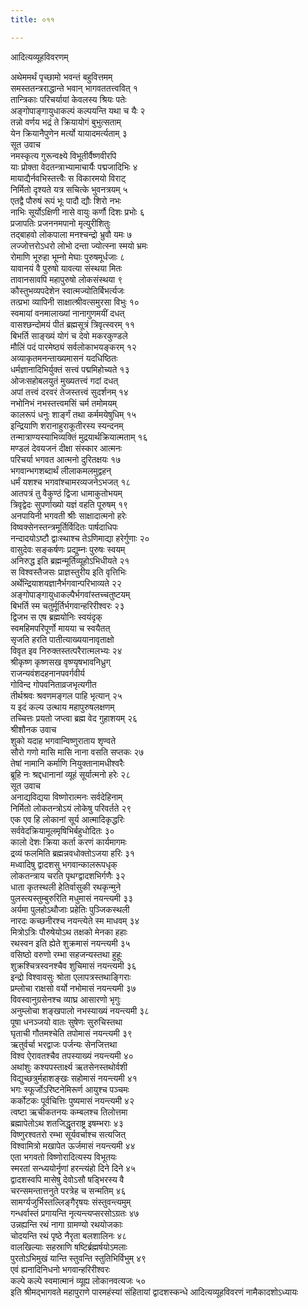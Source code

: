 ```yaml
---
title: ०११

---
```

आदित्यव्यूहविवरणम्  
  
अथेममर्थं पृच्छामो भवन्तं बहुवित्तमम्  
समस्ततन्त्रराद्धान्ते भवान् भागवततत्त्ववित् १  
तान्त्रिकाः परिचर्यायां केवलस्य श्रियः पतेः  
अङ्गोपाङ्गायुधाकल्पं कल्पयन्ति यथा च यैः २  
तन्नो वर्णय भद्रं ते क्रियायोगं बुभुत्सताम्  
येन क्रियानैपुणेन मर्त्यो यायादमर्त्यताम् ३  
सूत उवाच  
नमस्कृत्य गुरून्वक्ष्ये विभूतीर्वैष्णवीरपि  
याः प्रोक्ता वेदतन्त्राभ्यामाचार्यैः पद्मजादिभिः ४  
मायाद्यैर्नवभिस्तत्त्वैः स विकारमयो विराट्  
निर्मितो दृश्यते यत्र सचित्के भुवनत्रयम् ५  
एतद्वै पौरुषं रूपं भूः पादौ द्यौः शिरो नभः  
नाभिः सूर्योऽक्षिणी नासे वायुः कर्णौ दिशः प्रभोः ६  
प्रजापतिः प्रजननमपानो मृत्युरीशितुः  
तद्बाहवो लोकपाला मनश्चन्द्रो भ्रुवौ यमः ७  
लज्जोत्तरोऽधरो लोभो दन्ता ज्योत्स्ना स्मयो भ्रमः  
रोमाणि भूरुहा भूम्नो मेघाः पुरुषमूर्धजाः ८  
यावानयं वै पुरुषो यावत्या संस्थया मितः  
तावानसावपि महापुरुषो लोकसंस्थया ९  
कौस्तुभव्यपदेशेन स्वात्मज्योतिर्बिभर्त्यजः  
तत्प्रभा व्यापिनी साक्षात्श्रीवत्समुरसा विभुः १०  
स्वमायां वनमालाख्यां नानागुणमयीं दधत्  
वासश्छन्दोमयं पीतं ब्रह्मसूत्रं त्रिवृत्स्वरम् ११  
बिभर्ति साङ्ख्यं योगं च देवो मकरकुण्डले  
मौलिं पदं पारमेष्ठ्यं सर्वलोकाभयङ्करम् १२  
अव्याकृतमनन्ताख्यमासनं यदधिष्ठितः  
धर्मज्ञानादिभिर्युक्तं सत्त्वं पद्ममिहोच्यते १३  
ओजःसहोबलयुतं मुख्यतत्त्वं गदां दधत्  
अपां तत्त्वं दरवरं तेजस्तत्त्वं सुदर्शनम् १४  
नभोनिभं नभस्तत्त्वमसिं चर्म तमोमयम्  
कालरूपं धनुः शार्ङ्गं तथा कर्ममयेषुधिम् १५  
इन्द्रियाणि शरानाहुराकूतीरस्य स्यन्दनम्  
तन्मात्राण्यस्याभिव्यक्तिं मुद्रयार्थक्रियात्मताम् १६  
मण्डलं देवयजनं दीक्षा संस्कार आत्मनः  
परिचर्या भगवत आत्मनो दुरितक्षयः १७  
भगवान्भगशब्दार्थं लीलाकमलमुद्वहन्  
धर्मं यशश्च भगवांश्चामरव्यजनेऽभजत् १८  
आतपत्रं तु वैकुण्ठं द्विजा धामाकुतोभयम्  
त्रिवृद्वेदः सुपर्णाख्यो यज्ञं वहति पूरुषम् १९  
अनपायिनी भगवती श्रीः साक्षादात्मनो हरेः  
विष्वक्सेनस्तन्त्रमूर्तिर्विदितः पार्षदाधिपः  
नन्दादयोऽष्टौ द्वाःस्थाश्च तेऽणिमाद्या हरेर्गुणाः २०  
वासुदेवः सङ्कर्षणः प्रद्युम्नः पुरुषः स्वयम्  
अनिरुद्ध इति ब्रह्मन्मूर्तिव्यूहोऽभिधीयते २१  
स विश्वस्तैजसः प्राज्ञस्तुरीय इति वृत्तिभिः  
अर्थेन्द्रियाशयज्ञानैर्भगवान्परिभाव्यते २२  
अङ्गोपाङ्गायुधाकल्पैर्भगवांस्तच्चतुष्टयम्  
बिभर्ति स्म चतुर्मूर्तिर्भगवान्हरिरीश्वरः २३  
द्विजभ स एष ब्रह्मयोनिः स्वयंदृक्  
स्वमहिमपरिपूर्णो मायया च स्वयैतत्  
सृजति हरति पातीत्याख्ययानावृताक्षो  
विवृत इव निरुक्तस्तत्परैरात्मलभ्यः २४  
श्रीकृष्ण कृष्णसख वृष्ण्यृषभावनिध्रुग्  
राजन्यवंशदहनानपवर्गवीर्य  
गोविन्द गोपवनिताव्रजभृत्यगीत  
तीर्थश्रवः श्रवणमङ्गल पाहि भृत्यान् २५  
य इदं कल्य उत्थाय महापुरुषलक्षणम्  
तच्चित्तः प्रयतो जप्त्वा ब्रह्म वेद गुहाशयम् २६  
श्रीशौनक उवाच  
शुको यदाह भगवान्विष्णुराताय शृण्वते  
सौरो गणो मासि मासि नाना वसति सप्तकः २७  
तेषां नामानि कर्माणि नियुक्तानामधीश्वरैः  
ब्रूहि नः श्रद्दधानानां व्यूहं सूर्यात्मनो हरेः २८  
सूत उवाच  
अनाद्यविद्यया विष्णोरात्मनः सर्वदेहिनाम्  
निर्मितो लोकतन्त्रोऽयं लोकेषु परिवर्तते २९  
एक एव हि लोकानां सूर्य आत्मादिकृद्धरिः  
सर्ववेदक्रियामूलमृषिभिर्बहुधोदितः ३०  
कालो देशः क्रिया कर्ता करणं कार्यमागमः  
द्रव्यं फलमिति ब्रह्मन्नवधोक्तोऽजया हरिः ३१  
मध्वादिषु द्वादशसु भगवान्कालरूपधृक्  
लोकतन्त्राय चरति पृथग्द्वादशभिर्गणैः ३२  
धाता कृतस्थली हेतिर्वासुकी रथकृन्मुने  
पुलस्त्यस्तुम्बुरुरिति मधुमासं नयन्त्यमी ३३  
अर्यमा पुलहोऽथौजाः प्रहेतिः पुञ्जिकस्थली  
नारदः कच्छनीरश्च नयन्त्येते स्म माधवम् ३४  
मित्रोऽत्रिः पौरुषेयोऽथ तक्षको मेनका हहाः  
रथस्वन इति ह्येते शुक्रमासं नयन्त्यमी ३५  
वसिष्ठो वरुणो रम्भा सहजन्यस्तथा हुहूः  
शुक्रश्चित्रस्वनश्चैव शुचिमासं नयन्त्यमी ३६  
इन्द्रो विश्वावसुः श्रोता एलापत्रस्तथाङ्गिराः  
प्रम्लोचा राक्षसो वर्यो नभोमासं नयन्त्यमी ३७  
विवस्वानुग्रसेनश्च व्याघ्र आसारणो भृगुः  
अनुम्लोचा शङ्खपालो नभस्याख्यं नयन्त्यमी ३८  
पूषा धनञ्जयो वातः सुषेणः सुरुचिस्तथा  
घृताची गौतमश्चेति तपोमासं नयन्त्यमी ३९  
ऋतुर्वर्चा भरद्वाजः पर्जन्यः सेनजित्तथा  
विश्व ऐरावतश्चैव तपस्याख्यं नयन्त्यमी ४०  
अथांशुः कश्यपस्तार्क्ष्य ऋतसेनस्तथोर्वशी  
विद्युच्छत्रुर्महाशङ्खः सहोमासं नयन्त्यमी ४१  
भगः स्फूर्जोऽरिष्टनेमिरूर्ण आयुश्च पञ्चमः  
कर्कोटकः पूर्वचित्तिः पुष्यमासं नयन्त्यमी ४२  
त्वष्टा ऋचीकतनयः कम्बलश्च तिलोत्तमा  
ब्रह्मापेतोऽथ शतजिद्धृतराष्ट्र इषम्भराः ४३  
विष्णुरश्वतरो रम्भा सूर्यवर्चाश्च सत्यजित्  
विश्वामित्रो मखापेत ऊर्जमासं नयन्त्यमी ४४  
एता भगवतो विष्णोरादित्यस्य विभूतयः  
स्मरतां सन्ध्ययोर्नॄणां हरन्त्यंहो दिने दिने ४५  
द्वादशस्वपि मासेषु देवोऽसौ षड्भिरस्य वै  
चरन्समन्तात्तनुते परत्रेह च सन्मतिम् ४६  
सामर्ग्यजुर्भिस्तल्लिङ्गैरृषयः संस्तुवन्त्यमुम्  
गन्धर्वास्तं प्रगायन्ति नृत्यन्त्यप्सरसोऽग्रतः ४७  
उन्नह्यन्ति रथं नागा ग्रामण्यो रथयोजकाः  
चोदयन्ति रथं पृष्ठे नैरृता बलशालिनः ४८  
वालखिल्याः सहस्राणि षष्टिर्ब्रह्मर्षयोऽमलाः  
पुरतोऽभिमुखं यान्ति स्तुवन्ति स्तुतिभिर्विभुम् ४९  
एवं ह्यनादिनिधनो भगवान्हरिरीश्वरः  
कल्पे कल्पे स्वमात्मानं व्यूह्य लोकानवत्यजः ५०  
इति श्रीमद्भागवते महापुराणे पारमहंस्यां संहितायां द्वादशस्कन्धे आदित्यव्यूहविवरणं नामैकादशोऽध्यायः